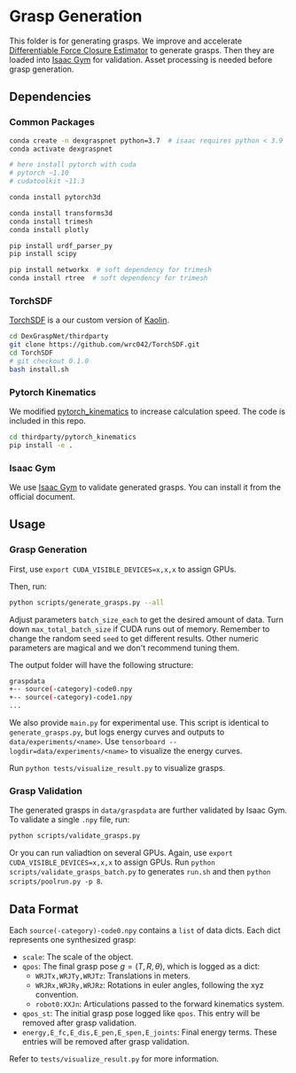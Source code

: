 # Grasp Generation

This folder is for generating grasps. We improve and accelerate [Differentiable Force Closure Estimator](https://arxiv.org/abs/2104.09194) to generate grasps. Then they are loaded into [Isaac Gym]((https://developer.nvidia.com/isaac-gym)) for validation. Asset processing is needed before grasp generation. 

## Dependencies

### Common Packages

```bash
conda create -n dexgraspnet python=3.7  # isaac requires python < 3.9
conda activate dexgraspnet

# here install pytorch with cuda
# pytorch ~1.10
# cudatoolkit ~11.3

conda install pytorch3d

conda install transforms3d
conda install trimesh
conda install plotly

pip install urdf_parser_py
pip install scipy

pip install networkx  # soft dependency for trimesh
conda install rtree  # soft dependency for trimesh
```

### TorchSDF

[TorchSDF](https://github.com/wrc042/TorchSDF) is a our custom version of [Kaolin](https://github.com/NVIDIAGameWorks/kaolin). 

```bash
cd DexGraspNet/thirdparty
git clone https://github.com/wrc042/TorchSDF.git
cd TorchSDF
# git checkout 0.1.0
bash install.sh
```

### Pytorch Kinematics

We modified [pytorch_kinematics](https://github.com/UM-ARM-Lab/pytorch_kinematics) to increase calculation speed. The code is included in this repo. 

```bash
cd thirdparty/pytorch_kinematics
pip install -e .
```

### Isaac Gym

We use [Isaac Gym](https://developer.nvidia.com/isaac-gym) to validate generated grasps. You can install it from the official document.

## Usage

### Grasp Generation

First, use `export CUDA_VISIBLE_DEVICES=x,x,x` to assign GPUs. 

Then, run:

```bash
python scripts/generate_grasps.py --all
```

Adjust parameters `batch_size_each` to get the desired amount of data. Turn down `max_total_batch_size` if CUDA runs out of memory. Remember to change the random seed `seed` to get different results. Other numeric parameters are magical and we don't recommend tuning them. 

The output folder will have the following structure: 

```bash
graspdata
+-- source(-category)-code0.npy
+-- source(-category)-code1.npy
...
```

We also provide `main.py` for experimental use. This script is identical to `generate_grasps.py`, but logs energy curves and outputs to `data/experiments/<name>`. Use `tensorboard --logdir=data/experiments/<name>` to visualize the energy curves. 

Run `python tests/visualize_result.py` to visualize grasps.

### Grasp Validation

The generated grasps in `data/graspdata` are further validated by Isaac Gym. To validate a single `.npy` file, run:

```bash
python scripts/validate_grasps.py
```

Or you can run valiadtion on several GPUs. Again, use `export CUDA_VISIBLE_DEVICES=x,x,x` to assign GPUs. Run `python scripts/validate_grasps_batch.py` to generates `run.sh` and then `python scripts/poolrun.py -p 8`.

## Data Format

Each `source(-category)-code0.npy` contains a `list` of data dicts. Each dict represents one synthesized grasp: 

* `scale`: The scale of the object. 
* `qpos`: The final grasp pose $g=(T,R,\theta)$, which is logged as a dict: 
  * `WRJTx,WRJTy,WRJTz`: Translations in meters. 
  * `WRJRx,WRJRy,WRJRz`: Rotations in euler angles, following the xyz convention. 
  * `robot0:XXJn`: Articulations passed to the forward kinematics system. 
* `qpos_st`: The initial grasp pose logged like `qpos`. This entry will be removed after grasp validation. 
* `energy,E_fc,E_dis,E_pen,E_spen,E_joints`: Final energy terms. These entries will be removed after grasp validation. 

Refer to `tests/visualize_result.py` for more information. 

